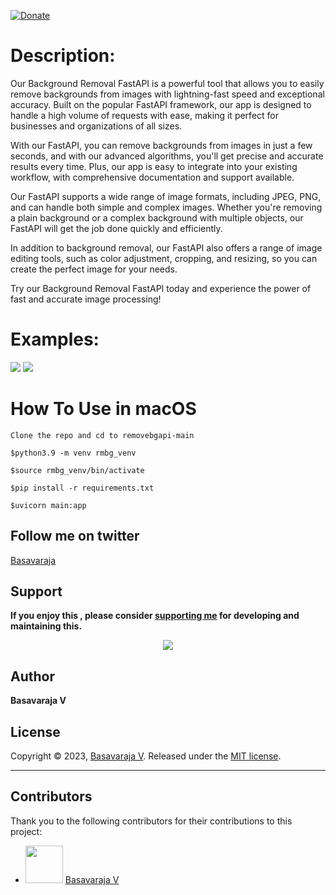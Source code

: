 [![Donate](https://img.shields.io/badge/Donate-PayPal-blue.svg)](https://www.paypal.me/rajdivya)
# Description:
Our Background Removal FastAPI is a powerful tool that allows you to easily remove backgrounds from images with lightning-fast speed and exceptional accuracy. Built on the popular FastAPI framework, our app is designed to handle a high volume of requests with ease, making it perfect for businesses and organizations of all sizes.

With our FastAPI, you can remove backgrounds from images in just a few seconds, and with our advanced algorithms, you'll get precise and accurate results every time. Plus, our app is easy to integrate into your existing workflow, with comprehensive documentation and support available.

Our FastAPI supports a wide range of image formats, including JPEG, PNG, and can handle both simple and complex images. Whether you're removing a plain background or a complex background with multiple objects, our FastAPI will get the job done quickly and efficiently.

In addition to background removal, our FastAPI also offers a range of image editing tools, such as color adjustment, cropping, and resizing, so you can create the perfect image for your needs.

Try our Background Removal FastAPI today and experience the power of fast and accurate image processing!
# Examples:
<img src="https://github.com/royaldevops/removebackground/blob/main/assets/0.png"/>

<img src="https://github.com/royaldevops/removebgapi/blob/main/4.png"/>

# How To Use in macOS 
```
Clone the repo and cd to removebgapi-main
```
```
$python3.9 -m venv rmbg_venv
```
```
$source rmbg_venv/bin/activate
```
```
$pip install -r requirements.txt
```
```
$uvicorn main:app
```

## Follow me on twitter
[Basavaraja](https://twitter.com/BasavarajaV2)

## Support

**If you enjoy this , please consider [supporting me](https://www.paypal.me/rajdivya/10) for developing and maintaining this.**

<p align="center">
  <a href="https://www.paypal.me/rajdivya">
    <img src="https://www.paypalobjects.com/en_US/i/btn/btn_donate_LG.gif" />
  </a>
</p>

## Author

**Basavaraja V**
## License

Copyright © 2023, [Basavaraja V](https://github.com/royaldevops).
Released under the [MIT license](https://github.com/royaldevops/months-list/blob/master/LICENSE).
***

## Contributors

Thank you to the following contributors for their contributions to this project:

- <img src="https://avatars.githubusercontent.com/u/32273986?v=4" width="60px;"/> [Basavaraja V](https://github.com/royaldevops) 

